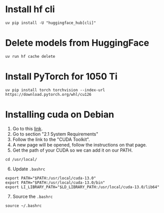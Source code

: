 # Install hf cli
```
uv pip install -U "huggingface_hub[cli]"
```

# Delete models from HuggingFace
```
uv run hf cache delete
```

# Install PyTorch for 1050 Ti
```
uv pip install torch torchvision --index-url https://download.pytorch.org/whl/cu126
```

# Installing cuda on Debian
1. Go to this [link](https://docs.nvidia.com/cuda/cuda-installation-guide-linux/).
2. Go to section "2.1 System Requirements"
3. Follow the link to the "CUDA Toolkit".
4. A new page will be opened, follow the instructions on that page.
5. Get the path of your CUDA so we can add it on our PATH.
```
cd /usr/local/
```
6. Update `.bashrc`
```
export PATH="$PATH:/usr/local/cuda-13.0"
export PATH="$PATH:/usr/local/cuda-13.0/bin"
export LI_LIBRARY_PATH="$LD_LIBRARY_PATH:/usr/local/cuda-13.0/lib64"
```
7. Source the `.bashrc`
```
source ~/.bashrc
```
